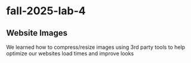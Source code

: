 # fall-2025-lab-4
## Website Images

We learned how to compress/resize images using 3rd party tools to help optimize our websites load times and improve looks


